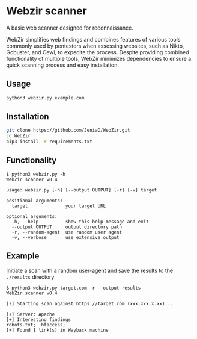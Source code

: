 # Webzir scanner
A basic web scanner designed for reconnaissance.

WebZir simplifies web findings and combines features of various tools commonly used by pentesters when assessing websites, such as Nikto, Gobuster, and Cewl, to expedite the process. Despite providing combined functionality of multiple tools, WebZir minimizes dependencies to ensure a quick scanning process and easy installation.

## Usage
```sh
python3 webzir.py example.com
```

## Installation
```sh
git clone https://github.com/JeniaD/WebZir.git
cd WebZir
pip3 install -r requirements.txt
```

## Functionality
```
$ python3 webzir.py -h
WebZir scanner v0.4

usage: webzir.py [-h] [--output OUTPUT] [-r] [-v] target

positional arguments:
  target              your target URL

optional arguments:
  -h, --help          show this help message and exit
  --output OUTPUT     output directory path
  -r, --random-agent  use random user agent
  -v, --verbose       use extensive output
```

## Example
Initiate a scan with a random user-agent and save the results to the `./results` directory

```
$ python3 webzir.py target.com -r --output results
WebZir scanner v0.4

[?] Starting scan against https://target.com (xxx.xxx.x.xx)...

[+] Server: Apache
[+] Interesting findings
robots.txt; .htaccess;
[+] Found 1 link(s) in Wayback machine
```

